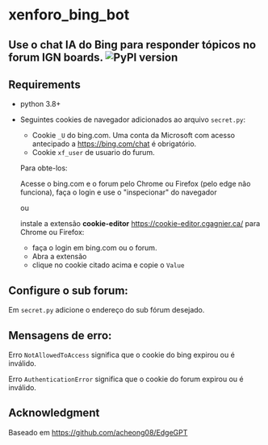 # xenforo_bing_bot

## Use o chat IA do Bing para responder tópicos no forum IGN boards. <img alt="PyPI version" src="https://www.ignboards.com/styles/ign/ign/smilies/international-classic/lolsuper.gif">



## Requirements

- python 3.8+
- Seguintes cookies de navegador adicionados ao arquivo ```secret.py```:
  - Cookie ```_U``` do bing.com. Uma conta da Microsoft com acesso antecipado a https://bing.com/chat é obrigatório.
  - Cookie ```xf_user``` de usuario do furum.
  
  Para obte-los:
  
  Acesse o bing.com e o forum pelo Chrome ou Firefox (pelo edge não funciona), faça o login e use o "inspecionar" do navegador
  
  ou
  
  instale a extensão **cookie-editor** https://cookie-editor.cgagnier.ca/ para Chrome ou Firefox:
  - faça o login em bing.com ou o forum.
  - Abra a extensão
  - clique no cookie citado acima e copie o ```Value```

## Configure o sub forum:

Em ```secret.py``` adicione o endereço do sub fórum desejado.

## Mensagens de erro:
Erro ```NotAllowedToAccess``` significa que o cookie do bing expirou ou é inválido.

Erro ```AuthenticationError``` significa que o cookie do forum expirou ou é inválido.

## Acknowledgment

Baseado em https://github.com/acheong08/EdgeGPT



  
  
      
      
